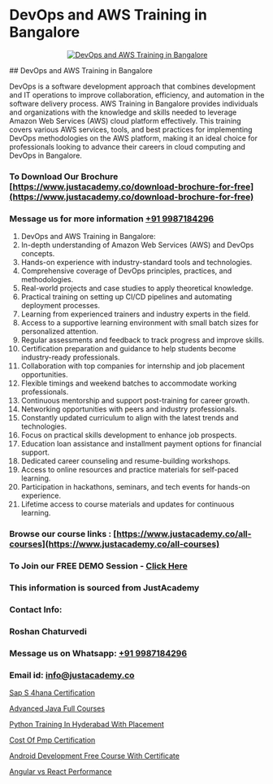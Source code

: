 # DevOps and AWS Training in Bangalore

<p align="center">
  <a href="https://justacademy.co/program-detail/software-testing">
    <img src="https://justacademy.co/storage2/program_images/1704700438.webp" alt="DevOps and AWS Training in Bangalore">
  </a>
</p>
## DevOps and AWS Training in Bangalore

DevOps is a software development approach that combines development and IT operations to improve collaboration, efficiency, and automation in the software delivery process. AWS Training in Bangalore provides individuals and organizations with the knowledge and skills needed to leverage Amazon Web Services (AWS) cloud platform effectively. This training covers various AWS services, tools, and best practices for implementing DevOps methodologies on the AWS platform, making it an ideal choice for professionals looking to advance their careers in cloud computing and DevOps in Bangalore.
### To Download Our Brochure [https://www.justacademy.co/download-brochure-for-free](https://www.justacademy.co/download-brochure-for-free)
### Message us for more information [+91 9987184296](https://api.whatsapp.com/send?phone=919987184296)
1) DevOps and AWS Training in Bangalore:
1) In-depth understanding of Amazon Web Services (AWS) and DevOps concepts.
2) Hands-on experience with industry-standard tools and technologies.
3) Comprehensive coverage of DevOps principles, practices, and methodologies.
4) Real-world projects and case studies to apply theoretical knowledge.
5) Practical training on setting up CI/CD pipelines and automating deployment processes.
6) Learning from experienced trainers and industry experts in the field.
7) Access to a supportive learning environment with small batch sizes for personalized attention.
8) Regular assessments and feedback to track progress and improve skills.
9) Certification preparation and guidance to help students become industry-ready professionals.
10) Collaboration with top companies for internship and job placement opportunities.
11) Flexible timings and weekend batches to accommodate working professionals.
12) Continuous mentorship and support post-training for career growth.
13) Networking opportunities with peers and industry professionals.
14) Constantly updated curriculum to align with the latest trends and technologies.
15) Focus on practical skills development to enhance job prospects.
16) Education loan assistance and installment payment options for financial support.
17) Dedicated career counseling and resume-building workshops.
18) Access to online resources and practice materials for self-paced learning.
19) Participation in hackathons, seminars, and tech events for hands-on experience.
20) Lifetime access to course materials and updates for continuous learning.

### Browse our course links : [https://www.justacademy.co/all-courses](https://www.justacademy.co/all-courses) 
### To Join our FREE DEMO Session - [Click Here](https://www.justacademy.co/register-for-course-demo)


### This information is sourced from JustAcademy
### Contact Info:
### Roshan Chaturvedi
### Message us on Whatsapp: [+91 9987184296](https://api.whatsapp.com/send?phone=919987184296)
### Email id: [info@justacademy.co](mailto:info@justacademy.co)
                
[Sap S 4hana Certification](https://www.linkedin.com/pulse/sap-4hana-certification-justacademy-ahmedabad-qxabc/)

[Advanced Java Full Courses](https://www.linkedin.com/pulse/advanced-java-full-courses-justacademy-kolkata-8thee?trackingId=mBQVysMfAzUSJZIUxhQQ1w%3D%3D&lipi=urn%3Ali%3Apage%3Ad_flagship3_company_admin%3B57ggr4WVTUuBeEA%2FxPy55A%3D%3D)

[Python Training In Hyderabad With Placement](https://medium.com/@negishivu99/python-training-in-hyderabad-with-placement-962be44d289c)

[Cost Of Pmp Certification](https://medium.com/@justacademytraining/cost-of-pmp-certification-90dd438b2463)

[Android Development Free Course With Certificate](https://justacademyin.github.io/justacademy/android-development-free-course-with-certificate)

[Angular vs React Performance](https://justacademyin.github.io/justacademy/angular-vs-react-performance)

